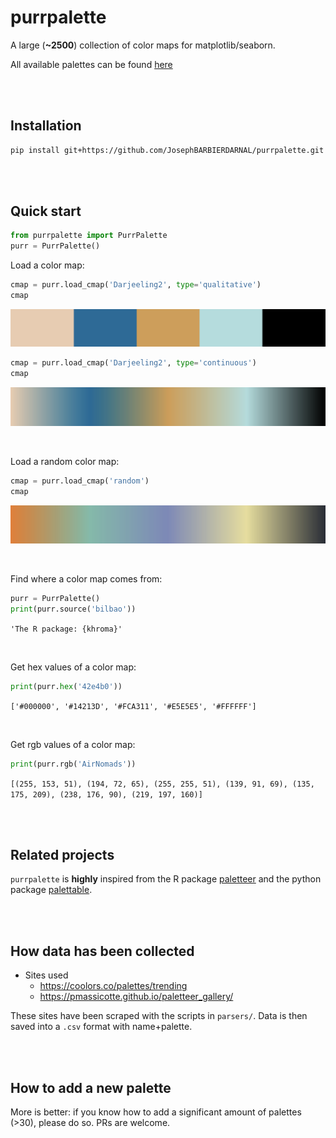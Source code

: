 # purrpalette

A large (**~2500**) collection of color maps for matplotlib/seaborn.

All available palettes can be found [here](https://josephbarbierdarnal.github.io/purrpalette/)

<br><br>

## Installation

```bash
pip install git+https://github.com/JosephBARBIERDARNAL/purrpalette.git
```

<br><br>

## Quick start

```python
from purrpalette import PurrPalette
purr = PurrPalette()
```

Load a color map:

```python
cmap = purr.load_cmap('Darjeeling2', type='qualitative')
cmap
```

![Darjeeling2](images/Darjeeling2-qualitative.png)

```python
cmap = purr.load_cmap('Darjeeling2', type='continuous')
cmap
```

![Darjeeling2](images/Darjeeling2-continuous.png)

<br>

Load a random color map:

```python
cmap = purr.load_cmap('random')
cmap
```

![random](images/random.png)

<br>

Find where a color map comes from:

```python
purr = PurrPalette()
print(purr.source('bilbao'))
```

`'The R package: {khroma}'`

<br>

Get hex values of a color map:

```python
print(purr.hex('42e4b0'))
```

`['#000000', '#14213D', '#FCA311', '#E5E5E5', '#FFFFFF']`

<br>

Get rgb values of a color map:

```python
print(purr.rgb('AirNomads'))
```

`[(255, 153, 51),
 (194, 72, 65),
 (255, 255, 51),
 (139, 91, 69),
 (135, 175, 209),
 (238, 176, 90),
 (219, 197, 160)]`

<br><br>

## Related projects

`purrpalette` is **highly** inspired from the R package [paletteer](https://github.com/EmilHvitfeldt/paletteer) and the python package [palettable](https://github.com/jiffyclub/palettable).

<br><br>

## How data has been collected

- Sites used
   - https://coolors.co/palettes/trending
   - https://pmassicotte.github.io/paletteer_gallery/

These sites have been scraped with the scripts in `parsers/`. Data is then saved into a `.csv` format with name+palette.

<br><br>

## How to add a new palette

More is better: if you know how to add a significant amount of palettes (>30), please do so. PRs are welcome.
